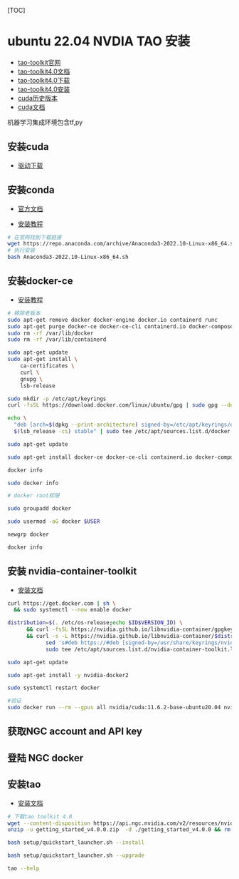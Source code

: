 [TOC]

# ubuntu 22.04 NVDIA TAO 安装

- [tao-toolkit官网](https://developer.nvidia.com/tao-toolkit)
- [tao-toolkit4.0文档](https://docs.nvidia.com/tao/tao-toolkit/index.html)
- [tao-toolkit4.0下载](https://catalog.ngc.nvidia.com/orgs/nvidia/teams/tao/resources/tao-getting-started)
- [tao-toolkit4.0安装](https://docs.nvidia.com/tao/tao-toolkit/text/tao_toolkit_quick_start_guide.html)
- [cuda历史版本](https://developer.nvidia.com/cuda-toolkit-archive)
- [cuda文档](https://docs.nvidia.com/cuda/cuda-installation-guide-linux/contents.html#)


机器学习集成环境包含tf,py

## 安装cuda

- [驱动下载](https://www.nvidia.com/Download/index.aspx?lang=en-us#)

## 安装conda

- [官方文档](https://docs.conda.io/projects/conda/en/stable/index.html)

- [安装教程](https://docs.conda.io/projects/conda/en/stable/user-guide/install/linux.html#installing-on-linux)

```sh
# 在官网找到下载链接
wget https://repo.anaconda.com/archive/Anaconda3-2022.10-Linux-x86_64.sh
# 执行安装
bash Anaconda3-2022.10-Linux-x86_64.sh
```

## 安装docker-ce

- [安装教程](https://docs.docker.com/engine/install/ubuntu/)

```sh
# 移除老版本
sudo apt-get remove docker docker-engine docker.io containerd runc
sudo apt-get purge docker-ce docker-ce-cli containerd.io docker-compose-plugin
sudo rm -rf /var/lib/docker
sudo rm -rf /var/lib/containerd

sudo apt-get update
sudo apt-get install \
    ca-certificates \
    curl \
    gnupg \
    lsb-release

sudo mkdir -p /etc/apt/keyrings
curl -fsSL https://download.docker.com/linux/ubuntu/gpg | sudo gpg --dearmor -o /etc/apt/keyrings/docker.gpg

echo \
  "deb [arch=$(dpkg --print-architecture) signed-by=/etc/apt/keyrings/docker.gpg] https://download.docker.com/linux/ubuntu \
  $(lsb_release -cs) stable" | sudo tee /etc/apt/sources.list.d/docker.list > /dev/null

sudo apt-get update

sudo apt-get install docker-ce docker-ce-cli containerd.io docker-compose-plugin

docker info

sudo docker info

# docker root权限

sudo groupadd docker

sudo usermod -aG docker $USER

newgrp docker

docker info

```

## 安装 nvidia-container-toolkit

- [安装文档](https://docs.nvidia.com/datacenter/cloud-native/container-toolkit/install-guide.html)

```sh
curl https://get.docker.com | sh \
  && sudo systemctl --now enable docker

distribution=$(. /etc/os-release;echo $ID$VERSION_ID) \
      && curl -fsSL https://nvidia.github.io/libnvidia-container/gpgkey | sudo gpg --dearmor -o /usr/share/keyrings/nvidia-container-toolkit-keyring.gpg \
      && curl -s -L https://nvidia.github.io/libnvidia-container/$distribution/libnvidia-container.list | \
            sed 's#deb https://#deb [signed-by=/usr/share/keyrings/nvidia-container-toolkit-keyring.gpg] https://#g' | \
            sudo tee /etc/apt/sources.list.d/nvidia-container-toolkit.list

sudo apt-get update

sudo apt-get install -y nvidia-docker2

sudo systemctl restart docker

#验证
sudo docker run --rm --gpus all nvidia/cuda:11.6.2-base-ubuntu20.04 nvidia-smi
```

## 获取NGC account and API key

## 登陆 NGC docker

## 安装tao

- [安装文档](https://docs.nvidia.com/tao/tao-toolkit/text/tao_toolkit_quick_start_guide.html#installing-tao-launcher)

```sh
# 下载tao toolkit 4.0
wget --content-disposition https://api.ngc.nvidia.com/v2/resources/nvidia/tao/tao-getting-started/versions/4.0.0/zip -O getting_started_v4.0.0.zip
unzip -u getting_started_v4.0.0.zip  -d ./getting_started_v4.0.0 && rm -rf getting_started_v4.0.0.zip && cd ./getting_started_v4.0.0

bash setup/quickstart_launcher.sh --install

bash setup/quickstart_launcher.sh --upgrade

tao --help

```